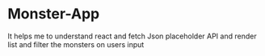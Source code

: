 # Monster-App

It helps me to understand react and fetch Json placeholder API and render list and filter the monsters on users input
